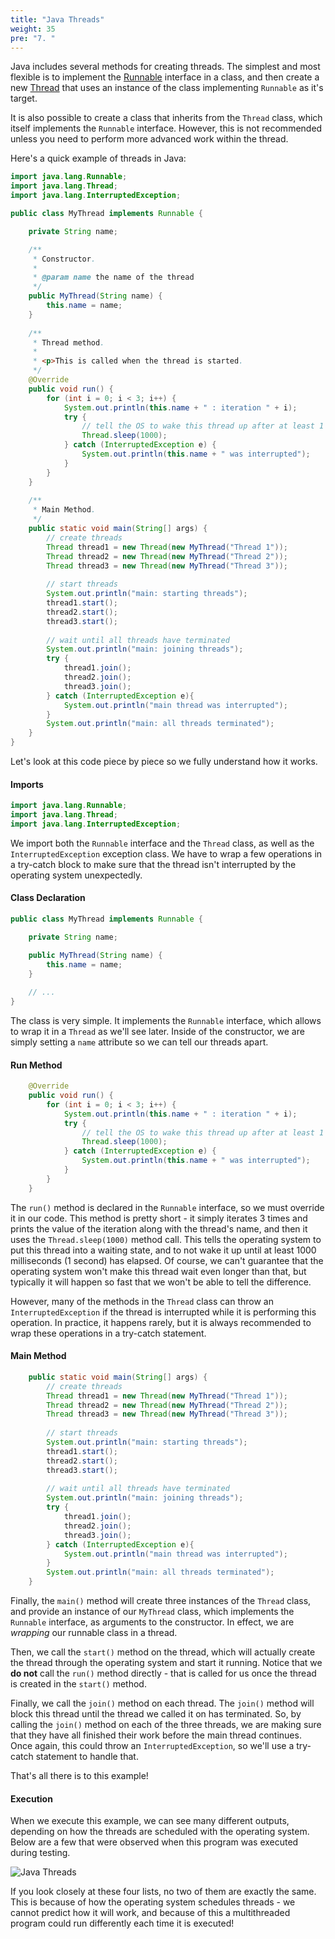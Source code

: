 ```yaml
---
title: "Java Threads"
weight: 35
pre: "7. "
---
```

Java includes several methods for creating threads. The simplest and most flexible is to implement the [Runnable](https://docs.oracle.com/javase/8/docs/api/java/lang/Runnable.html) interface in a class, and then create a new [Thread](https://docs.oracle.com/javase/8/docs/api/java/lang/Thread.html) that uses an instance of the class implementing `Runnable` as it's target. 

It is also possible to create a class that inherits from the `Thread` class, which itself implements the `Runnable` interface. However, this is not recommended unless you need to perform more advanced work within the thread. 

Here's a quick example of threads in Java:

```java
import java.lang.Runnable;
import java.lang.Thread;
import java.lang.InterruptedException;

public class MyThread implements Runnable {

    private String name;

    /**
     * Constructor.
     * 
     * @param name the name of the thread
     */
    public MyThread(String name) {
        this.name = name;
    }
    
    /**
     * Thread method.
     * 
     * <p>This is called when the thread is started.
     */
    @Override
    public void run() {
        for (int i = 0; i < 3; i++) {
            System.out.println(this.name + " : iteration " + i);
            try {
                // tell the OS to wake this thread up after at least 1 second
                Thread.sleep(1000);
            } catch (InterruptedException e) {
                System.out.println(this.name + " was interrupted");
            }
        }
    }
    
    /**
     * Main Method.
     */
    public static void main(String[] args) {
        // create threads
        Thread thread1 = new Thread(new MyThread("Thread 1"));
        Thread thread2 = new Thread(new MyThread("Thread 2"));
        Thread thread3 = new Thread(new MyThread("Thread 3"));
        
        // start threads
        System.out.println("main: starting threads");
        thread1.start();
        thread2.start();
        thread3.start();
        
        // wait until all threads have terminated
        System.out.println("main: joining threads");
        try {
            thread1.join();
            thread2.join();
            thread3.join();
        } catch (InterruptedException e){
            System.out.println("main thread was interrupted");
        }
        System.out.println("main: all threads terminated");
    }
}
```

Let's look at this code piece by piece so we fully understand how it works.

#### Imports

```java
import java.lang.Runnable;
import java.lang.Thread;
import java.lang.InterruptedException;
```

We import both the `Runnable` interface and the `Thread` class, as well as the `InterruptedException` exception class. We have to wrap a few operations in a try-catch block to make sure that the thread isn't interrupted by the operating system unexpectedly. 

#### Class Declaration

```java
public class MyThread implements Runnable {

    private String name;

    public MyThread(String name) {
        this.name = name;
    }
    
    // ...
}
```

The class is very simple. It implements the `Runnable` interface, which allows to wrap it in a `Thread` as we'll see later. Inside of the constructor, we are simply setting a `name` attribute so we can tell our threads apart.

#### Run Method

```java
    @Override
    public void run() {
        for (int i = 0; i < 3; i++) {
            System.out.println(this.name + " : iteration " + i);
            try {
                // tell the OS to wake this thread up after at least 1 second
                Thread.sleep(1000);
            } catch (InterruptedException e) {
                System.out.println(this.name + " was interrupted");
            }
        }
    }
```

The `run()` method is declared in the `Runnable` interface, so we must override it in our code. This method is pretty short - it simply iterates 3 times and prints the value of the iteration along with the thread's name, and then it uses the `Thread.sleep(1000)` method call. This tells the operating system to put this thread into a waiting state, and to not wake it up until at least 1000 milliseconds (1 second) has elapsed. Of course, we can't guarantee that the operating system won't make this thread wait even longer than that, but typically it will happen so fast that we won't be able to tell the difference. 

However, many of the methods in the `Thread` class can throw an `InterruptedException` if the thread is interrupted while it is performing this operation. In practice, it happens rarely, but it is always recommended to wrap these operations in a try-catch statement. 

#### Main Method

```java
    public static void main(String[] args) {
        // create threads
        Thread thread1 = new Thread(new MyThread("Thread 1"));
        Thread thread2 = new Thread(new MyThread("Thread 2"));
        Thread thread3 = new Thread(new MyThread("Thread 3"));
        
        // start threads
        System.out.println("main: starting threads");
        thread1.start();
        thread2.start();
        thread3.start();
        
        // wait until all threads have terminated
        System.out.println("main: joining threads");
        try {
            thread1.join();
            thread2.join();
            thread3.join();
        } catch (InterruptedException e){
            System.out.println("main thread was interrupted");
        }
        System.out.println("main: all threads terminated");
    }
```

Finally, the `main()` method will create three instances of the `Thread` class, and provide an instance of our `MyThread` class, which implements the `Runnable` interface, as arguments to the constructor. In effect, we are _wrapping_ our runnable class in a thread. 

Then, we call the `start()` method on the thread, which will actually create the thread through the operating system and start it running. Notice that we **do not** call the `run()` method directly - that is called for us once the thread is created in the `start()` method. 

Finally, we call the `join()` method on each thread. The `join()` method will block this thread until the thread we called it on has terminated. So, by calling the `join()` method on each of the three threads, we are making sure that they have all finished their work before the main thread continues. Once again, this could throw an `InterruptedException`, so we'll use a try-catch statement to handle that.

That's all there is to this example!

#### Execution

When we execute this example, we can see many different outputs, depending on how the threads are scheduled with the operating system. Below are a few that were observed when this program was executed during testing.

![Java Threads](/cc410/images/10/java_thread.png)

If you look closely at these four lists, no two of them are exactly the same. This is because of how the operating system schedules threads - we cannot predict how it will work, and because of this a multithreaded program could run differently each time it is executed!
